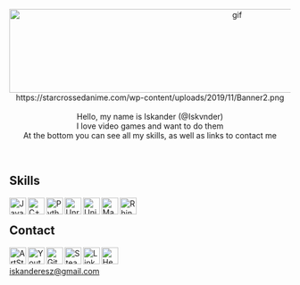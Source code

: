 <p align="center">
 <img align="" alt="gif" width="800" height="150" src="https://user-images.githubusercontent.com/100485088/158073328-b3711c5d-c496-4d06-bc25-9b8e87455602.png" />
 https://starcrossedanime.com/wp-content/uploads/2019/11/Banner2.png


<br />
<!---
<img align="left" alt="Re L Mayer" width="100" src="https://styles.redditmedia.com/t5_2uzt0/styles/communityIcon_00ny9qeltx381.png" />
-->
<br />
Hello, my name is Iskander (@Iskvnder)
<br />
I love video games and want to do them
<br />
At the bottom you can see all my skills, as well as links to contact me
</p><br />

## Skills
[<img align="left" alt="Java" width="30px" src="https://cdn-icons-png.flaticon.com/512/152/152760.png" />][java]

[<img align="left" alt="C++" width="30px" src="https://img.icons8.com/ios-filled/500/c-plus-plus-logo.png" />][c]

[<img align="left" alt="Python" width="30px" src="https://upload.wikimedia.org/wikipedia/commons/thumb/d/d3/Python_icon_%28black_and_white%29.svg/2048px-Python_icon_%28black_and_white%29.svg.png" />][python]

[<img align="left" alt="Unreal Engine" width="30px" src="https://cdn.iconscout.com/icon/free/png-256/unreal-engine-2749375-2284765.png" />][unreal]

[<img align="left" alt="Unity" width="30px" src="https://encrypted-tbn0.gstatic.com/images?q=tbn:ANd9GcQ2JC9KDh-UVAiFfDJ7ogzPMQqM24L3rPaVeIk12oxOisxnJ99hOI7hh_Wehb0Bbcx5oDY&usqp=CAU" />][unity]

[<img align="left" alt="Maya" width="30px" src="https://img.icons8.com/material/480/autodesk-maya.png" />][maya]

[<img align="left" alt="Rhino" width="30px" src="https://encrypted-tbn0.gstatic.com/images?q=tbn:ANd9GcRHMTupNepSEpbgD70_8_SWudQYjnbbqHGNmw&usqp=CAU" />][rhino]

[rhino]: https://en.wikipedia.org/wiki/Rhinoceros_3D
[maya]:https://en.wikipedia.org/wiki/Autodesk_Maya
[unity]:https://en.wikipedia.org/wiki/Unity_(game_engine)
[unreal]:https://en.wikipedia.org/wiki/Unreal_Engine
[c]:https://en.wikipedia.org/wiki/C%2B%2B
[python]:https://en.wikipedia.org/wiki/Python_(programming_language)
[java]:https://en.wikipedia.org/wiki/Java_(programming_language)
<br />
## Contact
[<img align="left" alt="ArtStation" width="30px" src="https://cdn-icons-png.flaticon.com/512/5968/5968654.png" />][artstation]
[<img align="left" alt="Youtube" width="30px" src="https://cdn-icons-png.flaticon.com/512/152/152810.png" />][youtube]
[<img align="left" alt="GitHub" width="30px" src="https://github.githubassets.com/images/modules/logos_page/GitHub-Mark.png" />][github]
[<img align="left" alt="Steam" width="30px" src="https://www.kindpng.com/picc/m/570-5704248_steam-logo-black-and-white-steam-icon-png.png" />][steam]
[<img align="left" alt="LinkedIn" width="30px" src="https://encrypted-tbn0.gstatic.com/images?q=tbn:ANd9GcS0mCI-i6Dc-_WDolKjaI5jlZRRGyahhtlwI1YR7JibqaMiNOXkWqBqSnt_4arQoHkgm74&usqp=CAU" />][linkedin]
[<img align="left" alt="HeadHunter" width="30px" src="https://img.myloview.com/stickers/hh-letter-logo-design-on-black-background-hh-creative-initials-letter-logo-concept-hh-letter-design-hh-white-letter-design-on-black-background-h-h-h-h-logo-700-249335541.jpg" />][hh]

<br /><br />
iskanderesz@gmail.com

[artstation]: https://www.artstation.com/iskvnder
[github]: https://github.com/Iskvnder
[youtube]: https://www.youtube.com/channel/UCrtvnlbEhhjLexI_wuO5Xvg
[steam]:https://steamcommunity.com/id/iskvnder/
[linkedin]:https://www.linkedin.com/in/iskander-rassulov-935933232/
[hh]:https://hh.kz/resume/2d5fc0f5ff098abb2d0039ed1f676f744e4372
